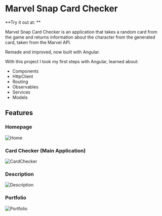 # Marvel Snap Card Checker
**Try it out at: **

Marvel Snap Card Checker is an application that takes a random card from the game and returns information about the character from the generated card, taken from the Marvel API.

Remade and improved, now built with Angular.

With this project I took my first steps with Angular, learned about:
- Components 
- HttpClient 
- Routing
- Observables 
- Services 
- Models

## Features
### Homepage
![Home](https://github.com/brcappio/projetomarvelbasf/assets/92182943/20b3d9f1-9800-4e95-96f9-96aae9fde1fd)


### Card Checker (Main Application)
![CardChecker](https://github.com/brcappio/projetomarvelbasf/assets/92182943/9b58a51f-5118-4ee4-aae8-04a3bfeb0a53)


### Description
![Description](https://github.com/brcappio/projetomarvelbasf/assets/92182943/d68edb96-e178-4de5-a644-a3c1173c47c9)


### Portfolio
![Portfolio](https://github.com/brcappio/projetomarvelbasf/assets/92182943/ed5874f5-144f-40ac-82b1-5c887a419795)
